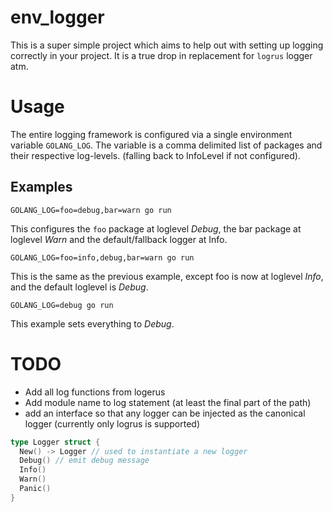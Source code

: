 # env_logger

This is a super simple project which aims to help out with setting up logging correctly in your project. It is a true drop in replacement for `logrus` logger atm.

# Usage

The entire logging framework is configured via a single environment variable `GOLANG_LOG`. The variable is a comma delimited list
of packages and their respective log-levels. (falling back to InfoLevel if not configured).

## Examples

``` shell
GOLANG_LOG=foo=debug,bar=warn go run
```

This configures the `foo` package at loglevel _Debug_, the bar package at loglevel _Warn_ and the default/fallback logger at Info.

``` shell
GOLANG_LOG=foo=info,debug,bar=warn go run
```

This is the same as the previous example, except foo is now at loglevel _Info_, and the default loglevel is _Debug_.

``` shell
GOLANG_LOG=debug go run
```

This example sets everything to _Debug_.


# TODO

- Add all log functions from logerus
- Add module name to log statement (at least the final part of the path)
- add an interface so that any logger can be injected as the canonical logger (currently only logrus is supported)

``` go
type Logger struct {
  New() -> Logger // used to instantiate a new logger
  Debug() // emit debug message
  Info()
  Warn()
  Panic()
}
```
